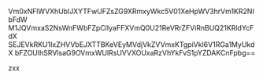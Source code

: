 Vm0xNFlWVXhUblJXYTFwUFZsZG9XRmxyWkc5V01XeHpWV3hrVm1KR2NIbFdW
M1JQVmxaS2NsWnFWbFZpClIyaFFXVmQ0U21ReVRrZFViRnBUQ21KRldYcFdX
SEJEVkRKU1IxZHVVbEJXTTBKeVEyMVdjVkZVVmxKTgpiVkl6V1RGa1MyUkdX
bFZOUlhSRVlsaG9OVmxWUlRsUVVXOUxaRzVhYkFvS1pYZDAKCnFpbg==

zxx